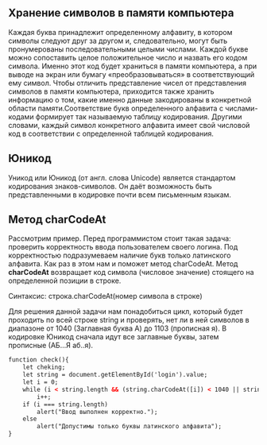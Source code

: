 ## Хранение символов в памяти компьютера

Каждая буква принадлежит определенному алфавиту, в котором символы следуют друг за другом и, следовательно, могут быть пронумерованы последовательными целыми числами. 
Каждой букве можно сопоставить целое положительное число и назвать его кодом символа. Именно этот код будет храниться в памяти компьютера, а при выводе на экран или 
бумагу «преобразовываться» в соответствующий ему символ. Чтобы отличить представление чисел от представления символов в памяти компьютера, приходится также хранить 
информацию о том, какие именно данные закодированы в конкретной области памяти.Соответствие букв определенного алфавита с числами-кодами формирует так называемую 
таблицу кодирования. Другими словами, каждый символ конкретного алфавита имеет свой числовой код в соответствии с определенной таблицей кодирования.

## Юникод

Уникод или Юникод (от англ. слова Unicode) является стандартом кодирования знаков-символов. Он даёт возможность быть представленными в кодировке почти всем письменным языкам.

## Метод charCodeAt

Рассмотрим пример. Перед программистом стоит такая задача: проверить корректность ввода пользователем своего логина. Под корректностью подразумеваем наличие букв только
латинского алфавита. Как раз в этом нам и поможет метод charCodeAt.
Метод **charCodeAt** возвращает код символа (числовое значение) стоящего на определенной позиции в строке.

Синтаксис: строка.charCodeAt(номер символа в строке)

Для решения данной задачи нам понадобиться цикл, который будет проходить по всей строке string и проверять, нет ли в ней символов в диапазоне от 1040 (Заглавная буква А) до
1103 (прописная я). В кодировке Юникод сначала идут все заглавные буквы, затем прописные (АБ...Я аб..я). 

```html
function check(){
    let cheking;
    let string = document.getElementById('login').value;
    let i = 0;
    while (i < string.length && (string.charCodeAt([i]) < 1040 || string.charCodeAt([i]) > 1103))
        i++;
    if (i === string.length)
        alert("Ввод выполнен корректно.");
    else 
        alert("Допустимы только буквы латинского алфавита");
}
```
